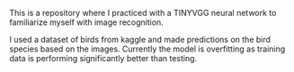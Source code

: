 
This is a repository where I practiced with a TINYVGG neural network to familiarize myself with image recognition. 

I used a dataset of birds from kaggle and made predictions on the bird species based on the images. Currently the model is overfitting as training data is performing significantly better than testing.
